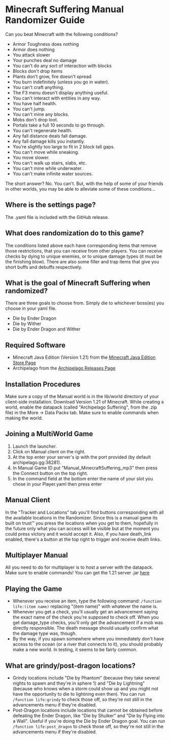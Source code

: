 # Minecraft Suffering Manual Randomizer Guide

Can you beat Minecraft with the following conditions?

- Armor Toughness does nothing
- Armor does nothing
- You attack slower
- Your punches deal no damage
- You can't do any sort of interaction with blocks
- Blocks don't drop items
- Plants don't grow, fire doesn't spread
- You burn indefinitely (unless you go in water).
- You can't craft anything.
- The F3 menu doesn't display anything useful.
- You can't interact with entities in any way.
- You have half health.
- You can't jump.
- You can't mine any blocks.
- Mobs don't drop loot.
- Portals take a full 10 seconds to go through.
- You can't regenerate health.
- Any fall distance deals fall damage.
- Any fall damage kills you instantly.
- You're slightly too large to fit in 2 block tall gaps.
- You can't move while sneaking.
- You move slower.
- You can't walk up stairs, slabs, etc.
- You can't mine while underwater.
- You can't make infinite water sources.

The short answer? No. You can't. But, with the help of some of your friends in other worlds, you may be able to alleviate some of these conditions...

## Where is the settings page?

The .yaml file is included with the GitHub release.

## What does randomization do to this game?

The conditions listed above each have corresponding items that remove those restrictions, that you can receive from other players. You can receive checks by dying to unique enemies, or to unique damage types (it must be the finishing blow). There are also some filler and trap items that give you short buffs and debuffs respectively.

## What is the goal of Minecraft Suffering when randomized?

There are three goals to choose from. Simply die to whichever boss(es) you choose in your yaml file.

- Die by Ender Dragon
- Die by Wither
- Die by Ender Dragon and Wither

## Required Software

- Minecraft Java Edition (Version 1.21) from the [Minecraft Java Edition Store Page](https://www.minecraft.net/en-us/store/minecraft-java-edition)
- Archipelago from the [Archipelago Releases Page](https://github.com/ArchipelagoMW/Archipelago/releases)

## Installation Procedures

Make sure a copy of the Manual world is in the lib/world directory of your client-side installation.
Download Version 1.21 of Minecraft.
While creating a world, enable the datapack (called "Archipelago Suffering", from the .zip file) in the More -> Data Packs tab.
Make sure to enable commands when making the world.

## Joining a MultiWorld Game

1. Launch the launcher.
2. Click on Manual client on the right.
3. At the top enter your server's ip with the port provided (by default archipelago.gg:38281).
4. In Manual Game ID put "Manual_MinecraftSuffering_mp3" then press the Connect button on the top right.
5. In the command field at the bottom enter the name of your slot you chose in your Player.yaml then press enter

## Manual Client

In the "Tracker and Locations" tab you'll find buttons corresponding with all the available locations in the Randomizer. Since this is a manual game its built on trust™ you press the locations when you get to them, hopefully in the future only what you can access will be visible but at the moment you could press victory and it would accept it. Also, if you have death_link enabled, there's a button at the top right to trigger and receive death links.

## Multiplayer Manual

All you need to do for multiplayer is to host a server with the datapack. Make sure to enable commands!
You can get the 1.21 server .jar [here](https://piston-data.mojang.com/v1/objects/450698d1863ab5180c25d7c804ef0fe6369dd1ba/server.jar)

## Playing the Game

- Whenever you receive an item, type the following command: `/function life:(item name)` replacing "(item name)" with whatever the name is.
- Whenever you get a check, you'll usually get an advancement saying the exact name of the check you're supposed to check off. When you get damage_type checks, you'll only get the advancement if a mob was directly responsible. The death message should usually confirm what the damage type was, though.
- By the way, if you spawn somewhere where you immediately don't have access to the ocean (or a river that connects to it), you should probably make a new world. In testing, it seems to be fairly common.

## What are grindy/post-dragon locations?

- Grindy locations include "Die by Phantom" (because they take several nights to spawn and they're in sphere 1) and "Die by Lightning" (because who knows when a storm could show up and you might not have the opportunity to die to lightning even then). You can run `/function life:grindy` to check those off, so they're not still in the advancements menu if they're disabled.
- Post-Dragon locations include locations that cannot be obtained before defeating the Ender Dragon, like "Die by Shulker" and "Die by Flying into a Wall". Useful if you're doing the Die by Ender Dragon goal. You can run `/function life:post_dragon` to check those off, so they're not still in the advancements menu if they're disabled.